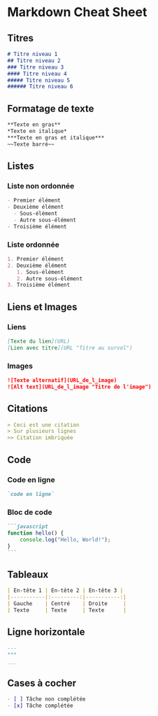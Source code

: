 # Markdown Cheat Sheet

## Titres

```markdown
# Titre niveau 1
## Titre niveau 2
### Titre niveau 3
#### Titre niveau 4
##### Titre niveau 5
###### Titre niveau 6
```

## Formatage de texte

```markdown
**Texte en gras**
*Texte en italique*
***Texte en gras et italique***
~~Texte barré~~
```

## Listes

### Liste non ordonnée
```markdown
- Premier élément
- Deuxième élément
  - Sous-élément
  - Autre sous-élément
- Troisième élément
```

### Liste ordonnée
```markdown
1. Premier élément
2. Deuxième élément
   1. Sous-élément
   2. Autre sous-élément
3. Troisième élément
```

## Liens et Images

### Liens
```markdown
[Texte du lien](URL)
[Lien avec titre](URL "Titre au survol")
```

### Images
```markdown
![Texte alternatif](URL_de_l_image)
![Alt text](URL_de_l_image "Titre de l'image")
```

## Citations

```markdown
> Ceci est une citation
> Sur plusieurs lignes
>> Citation imbriquée
```

## Code

### Code en ligne
```markdown
`code en ligne`
```

### Bloc de code
````markdown
```javascript
function hello() {
    console.log("Hello, World!");
}
```
````

## Tableaux

```markdown
| En-tête 1 | En-tête 2 | En-tête 3 |
|-----------|:---------:|-----------:|
| Gauche    | Centré    | Droite     |
| Texte     | Texte     | Texte      |
```

## Ligne horizontale

```markdown
---
***
___
```

## Cases à cocher

```markdown
- [ ] Tâche non complétée
- [x] Tâche complétée
``` 